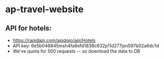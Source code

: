 # ap-travel-website

## API for hotels:
 - https://rapidapi.com/apidojo/api/Hotels
 - API key: 6e5b046845msh4fa8efd1838c632p11d277jsn597b02a6dc1d
 - We've quota for 500 requests -- so download the data to DB 
